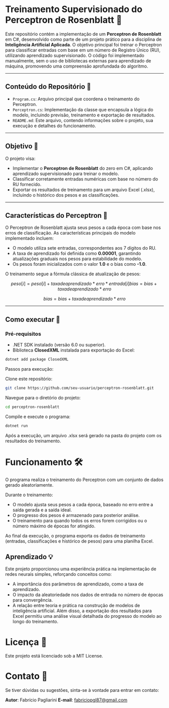 
# **Treinamento Supervisionado do Perceptron de Rosenblatt** 🧮
Este repositório contém a implementação de um **Perceptron de Rosenblatt** em C#, desenvolvido como parte de um projeto prático para a disciplina de **Inteligência Artificial Aplicada**. O objetivo principal foi treinar o Perceptron para classificar entradas com base em um número de Registro Único (RU), utilizando aprendizado supervisionado. O código foi implementado manualmente, sem o uso de bibliotecas externas para aprendizado de máquina, promovendo uma compreensão aprofundada do algoritmo.

---

## **Conteúdo do Repositório** 📁

- `Program.cs`: Arquivo principal que coordena o treinamento do Perceptron.
- `Perceptron.cs`: Implementação da classe que encapsula a lógica do modelo, incluindo previsão, treinamento e exportação de resultados.
- `README.md`: Este arquivo, contendo informações sobre o projeto, sua execução e detalhes do funcionamento.

---

## **Objetivo** 📌

O projeto visa:
- Implementar o **Perceptron de Rosenblatt** do zero em C#, aplicando aprendizado supervisionado para treinar o modelo.
- Classificar corretamente entradas numéricas com base no número do RU fornecido.
- Exportar os resultados de treinamento para um arquivo Excel (.xlsx), incluindo o histórico dos pesos e as classificações.

---

## **Características do Perceptron** 🧠

O Perceptron de Rosenblatt ajusta seus pesos a cada época com base nos erros de classificação. As características principais do modelo implementado incluem:

- O modelo utiliza sete entradas, correspondentes aos 7 dígitos do RU.
- A taxa de aprendizado foi definida como **0.00001**, garantindo atualizações graduais nos pesos para estabilidade do modelo.
- Os pesos foram inicializados com o valor **1.0** e o bias como **-1.0**.

O treinamento segue a fórmula clássica de atualização de pesos:

```math
peso[i] = peso[i] + taxa de aprendizado * erro * entrada[i]
bias = bias + taxa de aprendizado * erro
```

```math
bias = bias + taxa de aprendizado * erro
```

---

## **Como executar** 💽

### **Pré-requisitos**

- .NET SDK instalado (versão 6.0 ou superior).
- Biblioteca **ClosedXML** instalada para exportação do Excel:
```bash
dotnet add package ClosedXML
```
Passos para execução:

Clone este repositório:
```bash
git clone https://github.com/seu-usuario/perceptron-rosenblatt.git
```

Navegue para o diretório do projeto:

```bash
cd perceptron-rosenblatt
```

Compile e execute o programa:
```bash
dotnet run
```

Após a execução, um arquivo .xlsx será gerado na pasta do projeto com os resultados do treinamento.

# **Funcionamento** 🛠️
O programa realiza o treinamento do Perceptron com um conjunto de dados gerado aleatoriamente. 

Durante o treinamento:

- O modelo ajusta seus pesos a cada época, baseado no erro entre a saída gerada e a saída ideal.
- O progresso dos pesos é armazenado para posterior análise.
- O treinamento para quando todos os erros forem corrigidos ou o número máximo de épocas for atingido.

Ao final da execução, o programa exporta os dados de treinamento (entradas, classificações e histórico de pesos) para uma planilha Excel.

## **Aprendizado** 💡
Este projeto proporcionou uma experiência prática na implementação de redes neurais simples, reforçando conceitos como:

- A importância dos parâmetros de aprendizado, como a taxa de aprendizado.
- O impacto da aleatoriedade nos dados de entrada no número de épocas para convergência.
- A relação entre teoria e prática na construção de modelos de inteligência artificial.
Além disso, a exportação dos resultados para Excel permitiu uma análise visual detalhada do progresso do modelo ao longo do treinamento.

# **Licença** 💼
Este projeto está licenciado sob a MIT License.

# **Contato** 📲
Se tiver dúvidas ou sugestões, sinta-se à vontade para entrar em contato:

**Autor**: Fabrício Pagliarini
**E-mail**: fabriciopgl87@gmail.com
